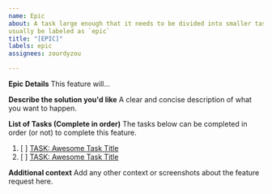 ```yaml
---
name: Epic
about: A task large enough that it needs to be divided into smaller tasks. It will
usually be labeled as `epic`
title: "[EPIC]"
labels: epic
assignees: zourdyzou

---
```


**Epic Details**
This feature will...

**Describe the solution you'd like**
A clear and concise description of what you want to happen.

**List of Tasks (Complete in order)**
The tasks below can be completed in order (or not) to complete this feature.

1. [ ] [TASK: Awesome Task Title](https://github.com/zourdyzou/krakenmaze/issues/1)
2. [ ] [TASK: Awesome Task Title](https://github.com/zourdyzou/krakenmaze/issues/2)

**Additional context**
Add any other context or screenshots about the feature request here.
